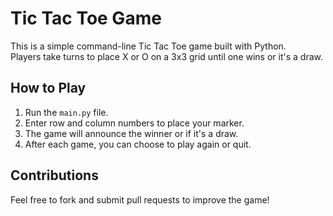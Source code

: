 # Tic Tac Toe Game

This is a simple command-line Tic Tac Toe game built with Python.  
Players take turns to place X or O on a 3x3 grid until one wins or it's a draw.

## How to Play
1. Run the `main.py` file.
2. Enter row and column numbers to place your marker.
3. The game will announce the winner or if it's a draw.
4. After each game, you can choose to play again or quit.


## Contributions
Feel free to fork and submit pull requests to improve the game!

